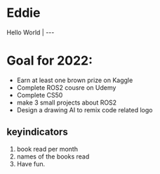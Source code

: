 # Eddie
Hello World
| ---
# Goal for 2022:
- Earn at least one brown prize on Kaggle
- Complete ROS2 cousre on Udemy
- Complete CS50
- make 3 small projects about ROS2
- Design a drawing AI to remix code related logo

## keyindicators

1. book read per month
2. names of the books read
3. Have fun.